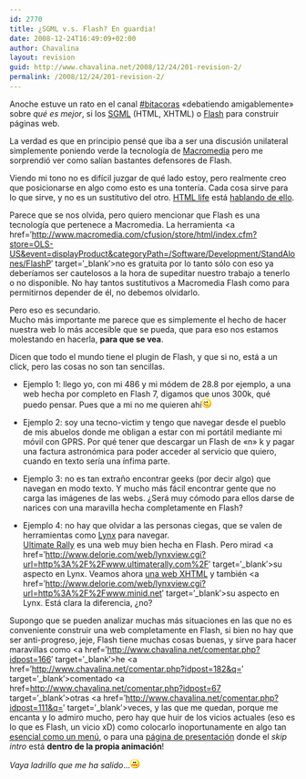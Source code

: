 ```yaml
---
id: 2770
title: ¿SGML v.s. Flash? En guardia!
date: 2008-12-24T16:49:09+02:00
author: Chavalina
layout: revision
guid: http://www.chavalina.net/2008/12/24/201-revision-2/
permalink: /2008/12/24/201-revision-2/
---
```

Anoche estuve un rato en el canal <a href=&prime;http://www.bitacoras.com/chat/&prime; target=&prime;_blank&prime;>#bitacoras</a> «debatiendo amigablemente» sobre _qué es mejor_, si los <a href=&prime;http://en.wikipedia.org/wiki/SGML&prime; target=&prime;_blank&prime;>SGML</a> (HTML, XHTML) o <a href=http://www.macromedia.com/software/flash/&prime; target=&prime;_blank&prime;>Flash</a> para construir páginas web.

La verdad es que en principio pensé que iba a ser una discusi&oacute;n unilateral simplemente poniendo verde la tecnolog&iacute;a de <a href=&prime;http://www.macromedia.com/&prime; target=&prime;_blank&prime;>Macromedia</a> pero me sorprendi&oacute; ver como sal&iacute;an bastantes defensores de Flash. 

Viendo mi tono no es dif&iacute;cil juzgar de qué lado estoy, pero realmente creo que posicionarse en algo como esto es una tonter&iacute;a. Cada cosa sirve para lo que sirve, y no es un sustitutivo del otro. <a href=&prime;http://www.htmllife.com/&prime; target=&prime;_blank&prime;>HTML life</a> está <a href=&prime;http://www.htmllife.com/archivos/flash\_no\_es\_un\_medio\_alternativo/&prime; target=&prime;\_blank&prime;>hablando de ello</a>.

Parece que se nos olvida, pero quiero mencionar que Flash es una tecnolog&iacute;a que pertenece a Macromedia. La herramienta <a href=&prime;http://www.macromedia.com/cfusion/store/html/index.cfm?store=OLS-US&event=displayProduct&categoryPath=/Software/Development/StandAlones/FlashP&prime; target=&prime;_blank&prime;>no es gratuita</a> por lo tanto s&oacute;lo con eso ya deber&iacute;amos ser cautelosos a la hora de supeditar nuestro trabajo a tenerlo o no disponible. No hay tantos sustitutivos a Macromedia Flash como para permitirnos depender de él, no debemos olvidarlo.

Pero eso es secundario.  
Mucho más importante me parece que es simplemente el hecho de hacer nuestra web lo más accesible que se pueda, que para eso nos estamos molestando en hacerla, **para que se vea**.

Dicen que todo el mundo tiene el plugin de Flash, y que si no, está a un click, pero las cosas no son tan sencillas.

  * Ejemplo 1: llego yo, con mi 486 y mi m&oacute;dem de 28.8 por ejemplo, a una web hecha por completo en Flash 7, digamos que unos 300k, qué puedo pensar. Pues que a mi no me quieren ah&iacute;![emo](/imagenes/emoticonos/guino.gif) 


  * Ejemplo 2: soy una tecno-victim y tengo que navegar desde el pueblo de mis abuelos donde me obligan a estar con mi portátil mediante mi m&oacute;vil con GPRS. Por qué tener que descargar un Flash de «n» k y pagar una factura astron&oacute;mica para poder acceder al servicio que quiero, cuando en texto ser&iacute;a una &iacute;nfima parte.


  * Ejemplo 3: no es tan extra&ntilde;o encontrar geeks (por decir algo) que navegan en modo texto. Y mucho más fácil encontrar gente que no carga las imágenes de las webs. &iquest;Será muy c&oacute;modo para ellos darse de narices con una maravilla hecha completamente en Flash?


  * Ejemplo 4: no hay que olvidar a las personas ciegas, que se valen de herramientas como <a href=&prime;http://lynx.browser.org/&prime; target=&prime;_blank&prime;>Lynx</a> para navegar.  
    <a href=&prime;http://www.ultimaterally.com/&prime; target=&prime;_blank&prime;>Ultimate Rally</a> es una web muy bien hecha en Flash. Pero mirad <a href=&prime;http://www.delorie.com/web/lynxview.cgi?url=http%3A%2F%2Fwww.ultimaterally.com%2F&prime; target=&prime;_blank&prime;>su aspecto en Lynx</a>. Veamos ahora <a href=&prime;http://www.minid.net/&prime; target=&prime;_blank&prime;>una web XHTML</a> y también <a href=&prime;http://www.delorie.com/web/lynxview.cgi?url=http%3A%2F%2Fwww.minid.net&prime; target=&prime;_blank&prime;>su aspecto en Lynx</a>. Está clara la diferencia, &iquest;no?

Supongo que se pueden analizar muchas más situaciones en las que no es conveniente construir una web completamente en Flash, si bien no hay que ser anti-progreso, jeje, Flash tiene muchas cosas buenas, y sirve para hacer maravillas como <a href=&prime;http://www.chavalina.net/comentar.php?idpost=166&prime; target=&prime;_blank&prime;>he</a> <a href=&prime;http://www.chavalina.net/comentar.php?idpost=182&q=&prime; target=&prime;_blank&prime;>comentado</a> <a href=http://www.chavalina.net/comentar.php?idpost=67 target=&prime;_blank&prime;>otras</a> <a href=&prime;http://www.chavalina.net/comentar.php?idpost=111&q=&prime; target=&prime;_blank&prime;>veces</a>, y las que me quedan, porque me encanta y lo admiro mucho, pero hay que huir de los vicios actuales (eso es lo que es Flash, un vicio xD) como colocarlo inoportunamente en algo tan <a href=&prime;http://usalo.blogspot.com/2004/07/despligate-men.html&prime; target=&prime;_blank&prime;>esencial como un men&uacute;</a>, o para una <a href=&prime;http://usalo.blogspot.com/2004/07/para-qu-sirve-una-pgina-intermedia.html&prime; target=&prime;_blank&prime;>página de presentaci&oacute;n</a> donde el _skip intro_ está **dentro de la propia animaci&oacute;n**!

_Vaya ladrillo que me ha salido_…![emo](/imagenes/emoticonos/asqueado.gif)